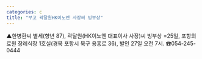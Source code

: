 ```yaml
---
categories: c
title: "부고 곽달원HK이노엔 사장씨 빙부상"
---
```

▲한병환씨 별세(향년 87), 곽달원(HK이노엔 대표이사 사장)씨 빙부상 =25일, 포항의료원 장례식장 1호실(경북 포항시 북구 용흥로 36), 발인 27일 오전 7시. ☎054-245-0444